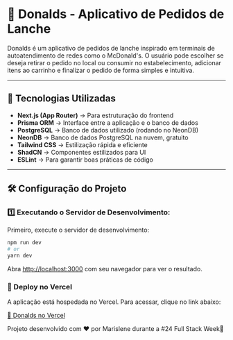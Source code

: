 
# 🍔 Donalds - Aplicativo de Pedidos de Lanche

Donalds é um aplicativo de pedidos de lanche inspirado em terminais de autoatendimento de redes como o McDonald's. O usuário pode escolher se deseja retirar o pedido no local ou consumir no estabelecimento, adicionar itens ao carrinho e finalizar o pedido de forma simples e intuitiva.

---

## 🚀 Tecnologias Utilizadas

- **Next.js (App Router)** → Para estruturação do frontend
- **Prisma ORM** → Interface entre a aplicação e o banco de dados
- **PostgreSQL** → Banco de dados utilizado (rodando no NeonDB)
- **NeonDB** → Banco de dados PostgreSQL na nuvem, gratuito
- **Tailwind CSS** → Estilização rápida e eficiente
- **ShadCN** → Componentes estilizados para UI
- **ESLint** → Para garantir boas práticas de código

---

## 🛠 Configuração do Projeto

### 1️⃣ Executando o Servidor de Desenvolvimento:

Primeiro, execute o servidor de desenvolvimento:

```bash
npm run dev
# or
yarn dev
```

Abra [http://localhost:3000](http://localhost:3000) com seu navegador para ver o resultado.



### 🚀 Deploy no Vercel

A aplicação está hospedada no Vercel. Para acessar, clique no link abaixo:

[🔗 Donalds no Vercel](https://donalds-f826z1b1d-maris-projects-1fc0113e.vercel.app/fsw-donalds)




Projeto desenvolvido com ❤️ por Marislene durante a #24 Full Stack Week🚀
